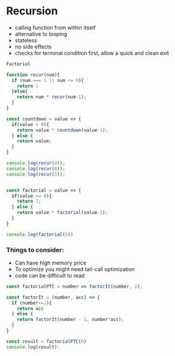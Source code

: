 # Recursion
* calling function from within itself
* alternative to looping
* stateless
* no side effects
* checks for terminal condition first, allow a quick and clean exit
```javascript
Factorial

function recur(num){
  if (num === 1 || num <= 0){
    return 1
  }else{
    return num * recur(num-1);
  }
}

const countdown = value => {
  if(value > 0){
    return value * countdown(value-1);
  } else {
    return value;
  }
}

console.log(recur(4));
console.log(recur(0));
console.log(recur(1));


const factorial = value => {
  if(value <= 0){
    return 1;
  } else {
    return value * factorial(value-1);
  }
}

console.log(factorial(5))

```

### Things to consider:
* Can have high memory price
* To optimize you might need tail-call optimization
* code can be difficult to read

```javascript
const factorialPTC = number => factorIt(number, 1);

const factorIt = (number, acc) => {
  if (number<=1){
    return acc
  } else {
    return factorIt(number - 1, number*acc);
  }
}

const result = factorialPTC(6)
console.log(result);
```